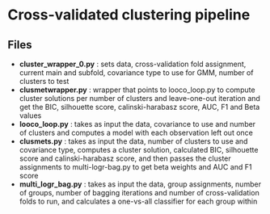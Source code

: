 Cross-validated clustering pipeline
=======================================

Files
-----

* **cluster_wrapper_0.py** : sets data, cross-validation fold assignment, current main and subfold, covariance type to use for GMM, number of clusters to test
* **clusmetwrapper.py** : wrapper that points to looco_loop.py to compute cluster solutions per number of clusters and leave-one-out iteration and get the BIC, silhouette score, calinski-harabasz score, AUC, F1 and Beta values
* **looco_loop.py** : takes as input the data, covariance to use and number of clusters and computes a model with each observation left out once
* **clusmets.py** : takes as input the data, number of clusters to use and covariance type, computes a cluster solution, calculated BIC, silhouette score and calinski-harabasz score, and then passes the cluster assignments to multi-logr-bag.py to get beta weights and AUC and F1 score
* **multi_logr_bag.py** : takes as input the data, group assignments, number of groups, number of bagging iterations and number of cross-validation folds to run, and calculates a one-vs-all classifier for each group within 